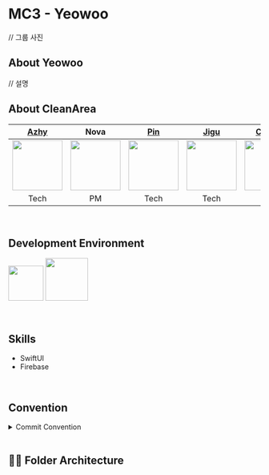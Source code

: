 # MC3 - Yeowoo

// 그룹 사진

## About Yeowoo

// 설명

## About CleanArea
| [Azhy](https://github.com/ungchun) | Nova | [Pin](https://github.com/pingse) | [Jigu](https://github.com/Jisull) | [Caesar](https://github.com/4shimi) | Jamie |
|:-----------------------------------------------------------------------------------------------------------------------:|:------------------------------------------------------------------------------------------------------------------------:|:------------------------------------------------------------------------------------------------------------------------:|:------------------------------------------------------------------------------------------------------------------------:|:----------------------------------------------------------------------------------------------------------------------:|:-------------------------------------------------------------------------------------------------------------------------------:|
| <img src="https://github.com/DeveloperAcademy-POSTECH/MC2-Team5-Snooze/assets/81157265/5dfa0cf8-fc19-40d5-ae3e-336af000df5c" width="100"/> | <img src="https://github.com/DeveloperAcademy-POSTECH/MC3-Team5-CleanArea/assets/50910456/1111608d-4ae9-49c5-bb4a-238c7bb24da5" width ="100"/> |<img src="https://github.com/DeveloperAcademy-POSTECH/MC3-Team5-CleanArea/assets/50910456/6954ef8f-2c52-4618-a9f2-ac803662be5d" width="100" height="100" /> | <img src="https://github.com/DeveloperAcademy-POSTECH/MC3-Team5-CleanArea/assets/50910456/0f266694-a742-4b04-8d4c-1a6ef627c286" width ="100"/> | <img src="https://github.com/DeveloperAcademy-POSTECH/MC2-Team5-Snooze/assets/81157265/b86a2e18-12c4-4192-91ac-e20284ff98f7" width="100"> | <img src="https://github.com/DeveloperAcademy-POSTECH/MC3-Team5-CleanArea/assets/50910456/b0ae6004-7351-402c-9b21-64e8630131c4" width ="100"/> |
| Tech | PM | Tech | Tech | Tech | Design                                                                                                                              
<br>

## Development Environment
<img width="70" src="https://img.shields.io/badge/IOS-16%2B-silver">  <img width="85" src="https://img.shields.io/badge/Xcode-14.3-blue">

<br>

## Skills
* SwiftUI
* Firebase
  
<br>

## Convention

<details>
<summary>Commit Convention</summary><br>
  
 * `Udacity Git Commit Message Style Guide`를 참고
 * `Gitmoji` 사용  <br>
  
| Gitmoji | Header | 설명 |
| --- | --- | --- |
| :sparkles: | feat: | 새로운 기능에 대한 커밋 |
| :bug: | fix: | 버그 수정에 대한 커밋 |
| :memo: | docs: | 문서 수정에 대한 커밋 |
| :lipstick: | style: | UI 스타일에 관한 커밋 |
| :recycle: | refactor: | 코드 리팩토링에 대한 커밋 |
| :white_check_mark: | test: | 테스트 코드 수정에 대한 커밋 |
| :tada: | init: | 프로젝트 시작에 대한 커밋 |
| :heavy_plus_sign: | plus: | 의존성 추가에 대한 커밋 |
| :heavy_minus_sign: | minus: | 의존성 제거에 대한 커밋 |
| :hammer: | chore: | 그 외 자잘한 수정에 대한 커밋 (기타 변경 사항) |
</details>
<br>

## 🐻‍❄️ Folder Architecture



